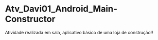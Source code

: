 # Atv_Davi01_Android_Main-Constructor
Atividade realizada em sala, aplicativo básico de uma loja de construção!!
